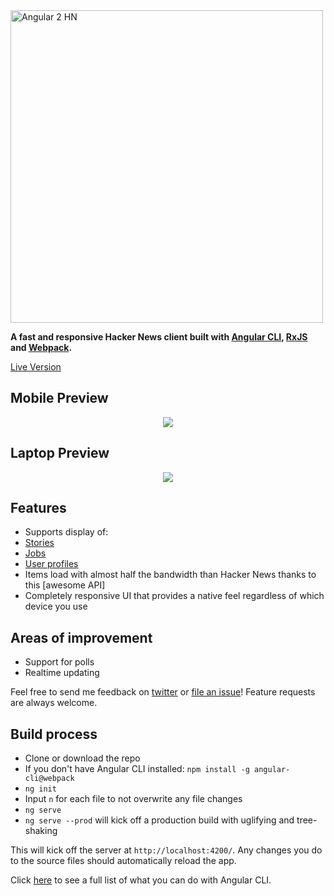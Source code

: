 <img alt="Angular 2 HN" title="Angular 2 HN" src="http://i.imgur.com/92Lll7T.png" width="500">

**A fast and responsive Hacker News client built with [Angular CLI](https://cli.angular.io/), [RxJS](http://reactivex.io/) and [Webpack](https://webpack.github.io/).**

[Live Version](https://angular2-hn.firebaseapp.com)

## Mobile Preview

<p align="center">
  <img src = "http://i.imgur.com/QvOuDDz.gif">
</p>

## Laptop Preview

<p align="center">
  <img src = "http://i.imgur.com/3gIhXqC.gif">
</p>

## Features

 + Supports display of:
  + [Stories](https://angular2-hn.firebaseapp.com/item/12398451)
  + [Jobs](https://angular2-hn.firebaseapp.com/item/12366966)
  + [User profiles](https://angular2-hn.firebaseapp.com/user/dhouston)
 + Items load with almost half the bandwidth than Hacker News thanks to this [awesome API]
 + Completely responsive UI that provides a native feel regardless of which device you use

## Areas of improvement

 - Support for polls
 - Realtime updating

Feel free to send me feedback on [twitter](https://twitter.com/hdjirdeh) or [file an issue](https://github.com/hdjirdeh/angular2-hn/issues/new)! Feature requests are always welcome.

## Build process

 - Clone or download the repo
 - If you don't have Angular CLI installed: `npm install -g angular-cli@webpack`
 - `ng init`
 - Input `n` for each file to not overwrite any file changes
 - `ng serve`
 - `ng serve --prod` will kick off a production build with uglifying and tree-shaking

This will kick off the server at `http://localhost:4200/`. Any changes you do to the source files should automatically reload the app.

Click [here](https://cli.angular.io/) to see a full list of what you can do with Angular CLI.
